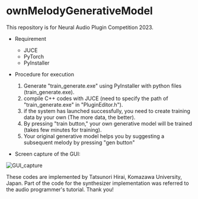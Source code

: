# ownMelodyGenerativeModel

This repository is for Neural Audio Plugin Competition 2023.

- Requirement
  - JUCE
  - PyTorch
  - PyInstaller

- Procedure for execution
  1. Generate "train_generate.exe" using PyInstaller with python files (train_generate.exe).
  2. compile C++ codes with JUCE (need to specify the path of "train_generate.exe" in "PluginEditor.h").
  3. if the system has launched successfully, you need to create training data by your own (The more data, the better).
  4. By pressing "train button," your own generative model will be trained (takes few minutes for training).
  5. Your original generative model helps you by suggesting a subsequent melody by pressing "gen button"


- Screen capture of the GUI:


![GUI_capture](https://user-images.githubusercontent.com/3185518/225596122-a8c30f61-961e-43d1-8ca2-0171472278da.png)






These codes are implemented by Tatsunori Hirai, Komazawa University, Japan.
Part of the code for the synthesizer implementation was referred to the audio programmer's tutorial.
Thank you!
